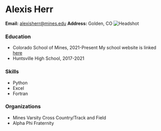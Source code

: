 # Alexis Herr
**Email:** alexisherr@mines.edu
**Address:** Golden, CO
![Headshot](~/OneDrive/Documents/headshot.jpg)
### Education
- Colorado School of Mines, 2021-Present
My school website is linked [here](https://www.mines.edu/)
- Huntsville High School, 2017-2021
### Skills
- Python
- Excel
- Fortran
### Organizations
- Mines Varsity Cross Country/Track and Field
- Alpha Phi Fraternity
